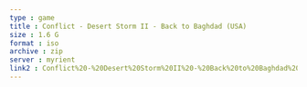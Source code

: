 ```yaml
---
type : game
title : Conflict - Desert Storm II - Back to Baghdad (USA)
size : 1.6 G
format : iso
archive : zip
server : myrient
link2 : Conflict%20-%20Desert%20Storm%20II%20-%20Back%20to%20Baghdad%20%28USA%29
---
```

